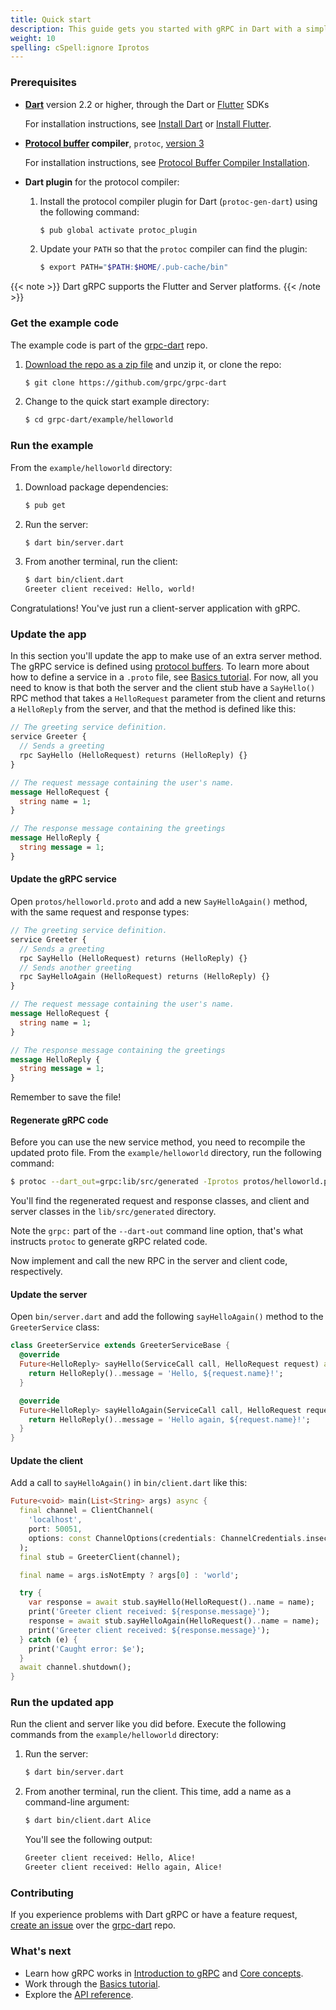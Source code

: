 ```yaml
---
title: Quick start
description: This guide gets you started with gRPC in Dart with a simple working example.
weight: 10
spelling: cSpell:ignore Iprotos
---
```


### Prerequisites

- **[Dart][]** version 2.2 or higher, through the Dart or [Flutter][] SDKs

  For installation instructions, see [Install Dart][] or [Install Flutter][].

- **[Protocol buffer][pb] compiler**, `protoc`, [version 3][proto3]

  For installation instructions, see [Protocol Buffer Compiler
  Installation][pbc-install].

- **Dart plugin** for the protocol compiler:

   1. Install the protocol compiler plugin for Dart (`protoc-gen-dart`) using
      the following command:

      ```sh
      $ pub global activate protoc_plugin
      ```

   2. Update your `PATH` so that the `protoc` compiler can find the plugin:

      ```sh
      $ export PATH="$PATH:$HOME/.pub-cache/bin"
      ```

{{< note >}}
  Dart gRPC supports the Flutter and Server platforms.
{{< /note >}}

### Get the example code

The example code is part of the [grpc-dart][] repo.

 1. [Download the repo as a zip file][download] and unzip it, or clone
    the repo:

    ```sh
    $ git clone https://github.com/grpc/grpc-dart
    ```

 2. Change to the quick start example directory:

    ```sh
    $ cd grpc-dart/example/helloworld
    ```

### Run the example

From the `example/helloworld` directory:

 1. Download package dependencies:

    ```sh
    $ pub get
    ```

 2. Run the server:

    ```sh
    $ dart bin/server.dart
    ```

 3. From another terminal, run the client:

    ```sh
    $ dart bin/client.dart
    Greeter client received: Hello, world!
    ```

Congratulations! You've just run a client-server application with gRPC.


### Update the app

In this section you'll update the app to make use of an extra server method. The
gRPC service is defined using [protocol buffers][pb]. To learn more about how to
define a service in a `.proto` file, see [Basics tutorial][]. For now, all you
need to know is that both the server and the client stub have a `SayHello()` RPC
method that takes a `HelloRequest` parameter from the client and returns a
`HelloReply` from the server, and that the method is defined like this:

```protobuf
// The greeting service definition.
service Greeter {
  // Sends a greeting
  rpc SayHello (HelloRequest) returns (HelloReply) {}
}

// The request message containing the user's name.
message HelloRequest {
  string name = 1;
}

// The response message containing the greetings
message HelloReply {
  string message = 1;
}
```

#### Update the gRPC service

Open `protos/helloworld.proto` and add a new `SayHelloAgain()` method, with the
same request and response types:

```protobuf
// The greeting service definition.
service Greeter {
  // Sends a greeting
  rpc SayHello (HelloRequest) returns (HelloReply) {}
  // Sends another greeting
  rpc SayHelloAgain (HelloRequest) returns (HelloReply) {}
}

// The request message containing the user's name.
message HelloRequest {
  string name = 1;
}

// The response message containing the greetings
message HelloReply {
  string message = 1;
}
```

Remember to save the file!

#### Regenerate gRPC code

Before you can use the new service method, you need to recompile the updated
proto file. From the `example/helloworld` directory, run the following command:

```sh
$ protoc --dart_out=grpc:lib/src/generated -Iprotos protos/helloworld.proto
```

You'll find the regenerated request and response classes, and client and server
classes in the `lib/src/generated` directory.

Note the `grpc:` part of the `--dart-out` command line option, that's what
instructs `protoc` to generate gRPC related code.

Now implement and call the new RPC in the server and client code, respectively.

#### Update the server

Open `bin/server.dart` and add the following `sayHelloAgain()` method to the
`GreeterService` class:

```dart
class GreeterService extends GreeterServiceBase {
  @override
  Future<HelloReply> sayHello(ServiceCall call, HelloRequest request) async {
    return HelloReply()..message = 'Hello, ${request.name}!';
  }

  @override
  Future<HelloReply> sayHelloAgain(ServiceCall call, HelloRequest request) async {
    return HelloReply()..message = 'Hello again, ${request.name}!';
  }
}
```

#### Update the client

Add a call to `sayHelloAgain()` in `bin/client.dart` like this:

```dart
Future<void> main(List<String> args) async {
  final channel = ClientChannel(
    'localhost',
    port: 50051,
    options: const ChannelOptions(credentials: ChannelCredentials.insecure()),
  );
  final stub = GreeterClient(channel);

  final name = args.isNotEmpty ? args[0] : 'world';

  try {
    var response = await stub.sayHello(HelloRequest()..name = name);
    print('Greeter client received: ${response.message}');
    response = await stub.sayHelloAgain(HelloRequest()..name = name);
    print('Greeter client received: ${response.message}');
  } catch (e) {
    print('Caught error: $e');
  }
  await channel.shutdown();
}
```

### Run the updated app

Run the client and server like you did before. Execute the following commands
from the `example/helloworld` directory:

 1. Run the server:

    ```sh
    $ dart bin/server.dart
    ```

 2. From another terminal, run the client. This time, add a name as a command-line
    argument:

    ```sh
    $ dart bin/client.dart Alice
    ```

    You'll see the following output:

    ```sh
    Greeter client received: Hello, Alice!
    Greeter client received: Hello again, Alice!
    ```

### Contributing

If you experience problems with Dart gRPC or have a feature request, [create an
issue][issue] over the [grpc-dart][] repo.

### What's next

- Learn how gRPC works in [Introduction to gRPC](/docs/what-is-grpc/introduction/)
  and [Core concepts](/docs/what-is-grpc/core-concepts/).
- Work through the [Basics tutorial][].
- Explore the [API reference](../api).

[Dart]: https://dart.dev
[Basics tutorial]: ../basics/
[download]: https://github.com/grpc/grpc-dart/archive/master.zip
[Flutter]: https://flutter.dev
[github.com/google/protobuf/releases]: https://github.com/google/protobuf/releases
[grpc-dart]: https://github.com/grpc/grpc-dart
[Install Dart]: https://dart.dev/install
[Install Flutter]: https://flutter.dev/docs/get-started/install
[issue]: https://github.com/grpc/grpc-dart/issues/new
[pb]: https://developers.google.com/protocol-buffers
[proto3]: https://developers.google.com/protocol-buffers/docs/proto3
[pbc-install]: /docs/protoc-installation/
